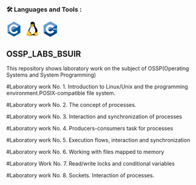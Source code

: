 ### :hammer_and_wrench: Languages and Tools :
<div>
  <img src="https://raw.githubusercontent.com/devicons/devicon/1119b9f84c0290e0f0b38982099a2bd027a48bf1/icons/c/c-original.svg" title="Java" alt="Java" width="40" height="40"/>&nbsp;
  <img src="https://raw.githubusercontent.com/devicons/devicon/1119b9f84c0290e0f0b38982099a2bd027a48bf1/icons/linux/linux-original.svg" title="Java" alt="Java" width="40" height="40"/>&nbsp;
    <img src="https://raw.githubusercontent.com/devicons/devicon/1119b9f84c0290e0f0b38982099a2bd027a48bf1/icons/cplusplus/cplusplus-original.svg" title="Java" alt="Java" width="40" height="40"/>&nbsp;
</div>

## OSSP_LABS_BSUIR
This repository shows laboratory work on the subject of OSSP(Operating Systems and System Programming)

#Laboratory work No. 1.
Introduction to Linux/Unix and the programming environment.POSIX-compatible file system.

#Laboratory work No. 2.
The concept of processes.

#Laboratory work No. 3.
Interaction and synchronization of processes

#Laboratory work No. 4. 
Producers-consumers task for processes

#Laboratory work No. 5.
Execution flows, interaction and synchronization

#Laboratory work No. 6.
Working with files mapped to memory

#Laboratory Work No. 7.
Read/write locks and conditional variables

#Laboratory work No. 8.
Sockets. Interaction of processes.
